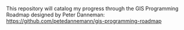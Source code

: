 This repository will catalog my progress through the GIS Programming Roadmap designed by Peter Danneman:
https://github.com/petedannemann/gis-programming-roadmap
